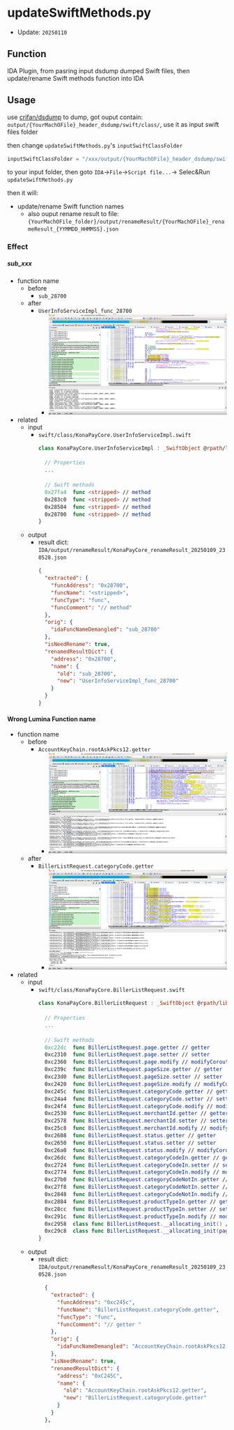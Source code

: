 # updateSwiftMethods.py

* Update: `20250110`

## Function

IDA Plugin, from pasring input dsdump dumped Swift files, then update/rename Swift methods function into IDA

## Usage

use [crifan/dsdump](https://github.com/crifan/dsdump) to dump, got ouput contain: `output/{YourMachOFile}_header_dsdump/swift/class/`, use it as input swift files folder

then change `updateSwiftMethods.py`'s `inputSwiftClassFolder`

```py
inputSwiftClassFolder = "/xxx/output/{YourMachOFile}_header_dsdump/swift/class/"
```

to your input folder, then goto `IDA`->`File`->`Script file...`-> Selec&Run `updateSwiftMethods.py`

then it will: 

* update/rename Swift function names
  * also ouput rename result to file: `{YourMachOFile_folder}/output/renameResult/{YourMachOFile}_renameResult_{YYMMDD_HHMMSS}.json`

### Effect

##### sub_xxx

* function name
  * before
    * `sub_28700`
  * after
    * `UserInfoServiceImpl_func_28700`
      * ![rename_example_sub_after](../updateSwiftMethods/assets/img/rename_example_sub_after.jpg)
* related
  * input
    * `swift/class/KonaPayCore.UserInfoServiceImpl.swift`
      ```swift
      class KonaPayCore.UserInfoServiceImpl : _SwiftObject @rpath/libswiftCore.dylib, UserInfoService {

        // Properties
        ...

        // Swift methods
        0x27fa4  func <stripped> // method 
        0x283c0  func <stripped> // method 
        0x28504  func <stripped> // method 
        0x28700  func <stripped> // method 
      }
      ```
  * output
    * result dict: `IDA/output/renameResult/KonaPayCore_renameResult_20250109_230528.json`
      ```json
      {
        "extracted": {
          "funcAddress": "0x28700",
          "funcName": "<stripped>",
          "funcType": "func",
          "funcComment": "// method"
        },
        "orig": {
          "idaFuncNameDemangled": "sub_28700"
        },
        "isNeedRename": true,
        "renamedResultDict": {
          "address": "0x28700",
          "name": {
            "old": "sub_28700",
            "new": "UserInfoServiceImpl_func_28700"
          }
        }
      }
      ```

#### Wrong Lumina Function name

* function name
  * before
    * `AccountKeyChain.rootAskPkcs12.getter`
      * ![rename_example_wrong_lumina_before](../updateSwiftMethods/assets/img/rename_example_wrong_lumina_before.jpg)
  * after
    * `BillerListRequest.categoryCode.getter`
      * ![rename_example_wrong_lumina_after](../updateSwiftMethods/assets/img/rename_example_wrong_lumina_after.jpg)
* related
  * input
    * `swift/class/KonaPayCore.BillerListRequest.swift`
      ```swift
      class KonaPayCore.BillerListRequest : _SwiftObject @rpath/libswiftCore.dylib {

        // Properties
        ...

        // Swift methods
        0xc22dc  func BillerListRequest.page.getter // getter 
        0xc2310  func BillerListRequest.page.setter // setter 
        0xc2360  func BillerListRequest.page.modify // modifyCoroutine 
        0xc239c  func BillerListRequest.pageSize.getter // getter 
        0xc23d0  func BillerListRequest.pageSize.setter // setter 
        0xc2420  func BillerListRequest.pageSize.modify // modifyCoroutine 
        0xc245c  func BillerListRequest.categoryCode.getter // getter 
        0xc24a4  func BillerListRequest.categoryCode.setter // setter 
        0xc24f4  func BillerListRequest.categoryCode.modify // modifyCoroutine 
        0xc2530  func BillerListRequest.merchantId.getter // getter 
        0xc2578  func BillerListRequest.merchantId.setter // setter 
        0xc25c8  func BillerListRequest.merchantId.modify // modifyCoroutine 
        0xc2608  func BillerListRequest.status.getter // getter 
        0xc2650  func BillerListRequest.status.setter // setter 
        0xc26a0  func BillerListRequest.status.modify // modifyCoroutine 
        0xc26dc  func BillerListRequest.categoryCodeIn.getter // getter 
        0xc2724  func BillerListRequest.categoryCodeIn.setter // setter 
        0xc2774  func BillerListRequest.categoryCodeIn.modify // modifyCoroutine 
        0xc27b0  func BillerListRequest.categoryCodeNotIn.getter // getter 
        0xc27f8  func BillerListRequest.categoryCodeNotIn.setter // setter 
        0xc2848  func BillerListRequest.categoryCodeNotIn.modify // modifyCoroutine 
        0xc2884  func BillerListRequest.productTypeIn.getter // getter 
        0xc28cc  func BillerListRequest.productTypeIn.setter // setter 
        0xc291c  func BillerListRequest.productTypeIn.modify // modifyCoroutine 
        0xc2958  class func BillerListRequest.__allocating_init() // init 
        0xc29c8  class func BillerListRequest.__allocating_init(page:pageSize:categoryCode:merchantId:status:categoryCodeIn:categoryCodeNotIn:productTypeIn:) // init 
      }
      ```
  * output
    * result dict: `IDA/output/renameResult/KonaPayCore_renameResult_20250109_230528.json`
      ```json
        {
          "extracted": {
            "funcAddress": "0xc245c",
            "funcName": "BillerListRequest.categoryCode.getter",
            "funcType": "func",
            "funcComment": "// getter "
          },
          "orig": {
            "idaFuncNameDemangled": "AccountKeyChain.rootAskPkcs12.getter"
          },
          "isNeedRename": true,
          "renamedResultDict": {
            "address": "0xC245C",
            "name": {
              "old": "AccountKeyChain.rootAskPkcs12.getter",
              "new": "BillerListRequest.categoryCode.getter"
            }
          }
        },
      ```
